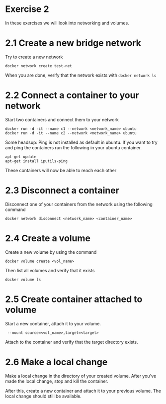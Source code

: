 # Exercise 2

In these exercises we will look into networking and volumes.

# 2.1 Create a new bridge network

Try to create a new network

```
docker network create test-net
```

When you are done, verify that the network exists with ```docker network ls```


# 2.2 Connect a container to your network

Start two containers and connect them to your network

```
docker run -d -it --name c1 --network <network_name> ubuntu
docker run -d -it --name c2 --network <network_name> ubuntu
```

Some headsup: Ping is not installed as default in ubuntu.
If you want to try and ping the containers run the following in your ubuntu container.

```
apt-get update
apt-get install iputils-ping
```

These containers will now be able to reach each other

# 2.3 Disconnect a container

Disconnect one of your containers from the network using the following command

```
docker network disconnect <network_name> <container_name>
```

# 2.4 Create a volume

Create a new volume by using the command

```
docker volume create <vol_name>
```

Then list all volumes and verify that it exists

```
docker volume ls
```

# 2.5 Create container attached to volume

Start a new container, attach it to your volume.

```
 --mount source=<vol_name>,target=<target>
```

Attach to the container and verify that the target directory exists.

# 2.6 Make a local change

Make a local change in the <target> directory of your created volume.
After you've made the local change, stop and kill the container.

After this, create a new container and attach it to your previous volume.
The local change should still be available.
